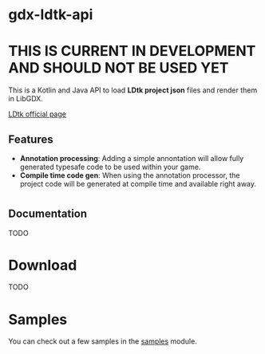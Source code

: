 # gdx-ldtk-api

# THIS IS CURRENT IN DEVELOPMENT AND SHOULD NOT BE USED YET

This is a Kotlin and Java API to load **LDtk project json** files and render them in LibGDX.

[LDtk official page](https://deepnight.net/tools/ldtk-2d-level-editor)

## Features
- **Annotation processing**: Adding a simple annontation will allow fully generated typesafe code to be used within your game.
- **Compile time code gen**: When using the annotation processor, the project code will be generated at compile time and available right away.


#
## Documentation

TODO

# Download

TODO

# Samples

You can check out a few samples in the [samples](samples) module.
